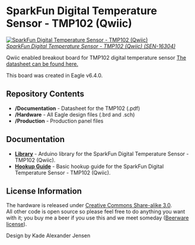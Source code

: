 SparkFun Digital Temperature Sensor - TMP102 (Qwiic)
============================================

[![SparkFun Digital Temperature Sensor - TMP102 (Qwiic)](https://cdn.sparkfun.com/r/500-500/assets/parts/1/5/0/0/7/16304-SparkFun_Digital_Temperature_Sensor_-_TMP102__Qwiic_-01.jpg)  
*SparkFun Digital Temperature Sensor - TMP102 (Qwiic) (SEN-16304)*](https://www.sparkfun.com/products/16304)

Qwiic enabled breakout board for TMP102 digital temperature sensor [The datasheet can be found here.](https://www.sparkfun.com/datasheets/Sensors/Temperature/tmp102.pdf)

This board was created in Eagle v6.4.0. 

Repository Contents
-------------------

* **/Documentation** - Datasheet for the TMP102 (.pdf)
* **/Hardware** - All Eagle design files (.brd and .sch)
* **/Production** - Production panel files

Documentation
--------------
* **[Library](https://github.com/sparkfun/SparkFun_TMP102_Arduino_Library)** - Arduino library for the SparkFun Digital Temperature Sensor - TMP102 (Qwiic).
* **[Hookup Guide](https://learn.sparkfun.com/tutorials/sparkfun-qwiic-digital-temperature-sensor---tmp102-hookup-guide)** - Basic hookup guide for the SparkFun Digital Temperature Sensor - TMP102 (Qwiic).
  
License Information
-------------------
The hardware is released under [Creative Commons Share-alike 3.0](http://creativecommons.org/licenses/by-sa/3.0/).  
All other code is open source so please feel free to do anything you want with it; you buy me a beer if you use this and we meet someday ([Beerware license](http://en.wikipedia.org/wiki/Beerware)).

Design by Kade Alexander Jensen


